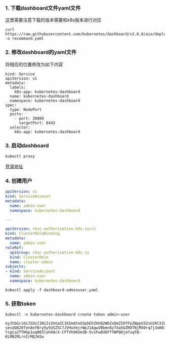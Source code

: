 ### 1. 下载dashboard文件yaml文件

这里需要注意下载的版本需要和k8s版本进行对应

```shell
curl https://raw.githubusercontent.com/kubernetes/dashboard/v2.6.0/aio/deploy/recommended.yaml -o recommand.yaml
```

### 2. 修改dashboard的yaml文件

将相应的位置修改为如下内容

```text
kind: Service
apiVersion: v1
metadata:
  labels:
    k8s-app: kubernetes-dashboard
  name: kubernetes-dashboard
  namespace: kubernetes-dashboard
spec:
  type: NodePort
  ports:
    - port: 30009
      targetPort: 8443
  selector:
    k8s-app: kubernetes-dashboard
```

### 3. 启动dashboard

```shell
kubectl proxy
```
[登录地址](http://localhost:8001/api/v1/namespaces/kubernetes-dashboard/services/https:kubernetes-dashboard:/proxy/#/login)

### 4. 创建用户

```yaml
apiVersion: v1
kind: ServiceAccount
metadata:
  name: admin-user
  namespace: kubernetes-dashboard

---

apiVersion: rbac.authorization.k8s.io/v1
kind: ClusterRoleBinding
metadata:
  name: admin-user
roleRef:
  apiGroup: rbac.authorization.k8s.io
  kind: ClusterRole
  name: cluster-admin
subjects:
- kind: ServiceAccount
  name: admin-user
  namespace: kubernetes-dashboard
```

```shell
kubectl apply -f dashboard-adminuser.yaml
```

### 5. 获取token

```shell
kubectl -n kubernetes-dashboard create token admin-user
```

```text
eyJhbGciOiJSUzI1NiIsImtpZCI6ImdCeG5pbEhZUU02WDZxQmZIOTFpZWppU3ZvUzRCX2U0aEV2Y1V5SHYwOUEifQ.eyJhdWQiOlsiaHR0cHM6Ly9rdWJlcm5ldGVzLmRlZmF1bHQuc3ZjLmNsdXN0ZXIubG9jYWwiXSwiZXhwIjoxNjYwODMwMjY5LCJpYXQiOjE2NjA4MjY2NjksImlzcyI6Imh0dHBzOi8va3ViZXJuZXRlcy5kZWZhdWx0LnN2Yy5jbHVzdGVyLmxvY2FsIiwia3ViZXJuZXRlcy5pbyI6eyJuYW1lc3BhY2UiOiJrdWJlcm5ldGVzLWRhc2hib2FyZCIsInNlcnZpY2VhY2NvdW50Ijp7Im5hbWUiOiJhZG1pbi11c2VyIiwidWlkIjoiNGU0ZGU2N2YtMGNiYi00OWUwLWI0OGUtMzNhNWQwMTA2ZjdkIn19LCJuYmYiOjE2NjA4MjY2NjksInN1YiI6InN5c3RlbTpzZXJ2aWNlYWNjb3VudDprdWJlcm5ldGVzLWRhc2hib2FyZDphZG1pbi11c2VyIn0.rwTTRKP8h94freSGWp_xnaapsVJYCF_DRjhB7A6zvTup1w1Vm7p0QZwHLzsfeNdWgCOdJSW3TEuquOoye8dPpJ2Cl0tBAa__BEAxBsab1lOBC04DJsq_kSnAEPYPSL0U77O8wJW9RR-sesdQ820Ten8efBry5y5USZSC7JVHuYmjrWpJ1AgwVBbmn8z7da5GZROTNjM50rq7j3oB0JQpq4VuSG9CdbkQfQIAlNolKRFjHvw0MNE5qEwUplv8PuaDJWsQBrEh-YigCa2fTHGp1uqN03lohXAcX-CFTVhOKUm3B-SvsFw8UGFfTWPQ8jm7uqfB-KLMB2MLrnIrMQJH2w
```